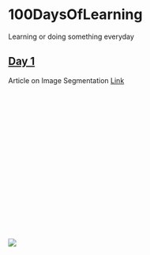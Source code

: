 # 100DaysOfLearning
Learning or doing something everyday 

## [Day 1](https://github.com/ksajan/100DaysOfLearning/tree/main/Day1)
 Article on Image Segmentation [Link](https://www.pyimagesearch.com/2022/01/24/torch-hub-series-6-image-segmentation/)

 ![](data:image/svg+xml,%3Csvg%20xmlns='http://www.w3.org/2000/svg'%20viewBox='0%200%20700%20393'%3E%3C/svg%3E)

![](https://929687.smushcdn.com/2407837/wp-content/uploads/2022/01/Torch-Hub-Featured-6-1024x575.png?lossy=1&strip=1&webp=1)